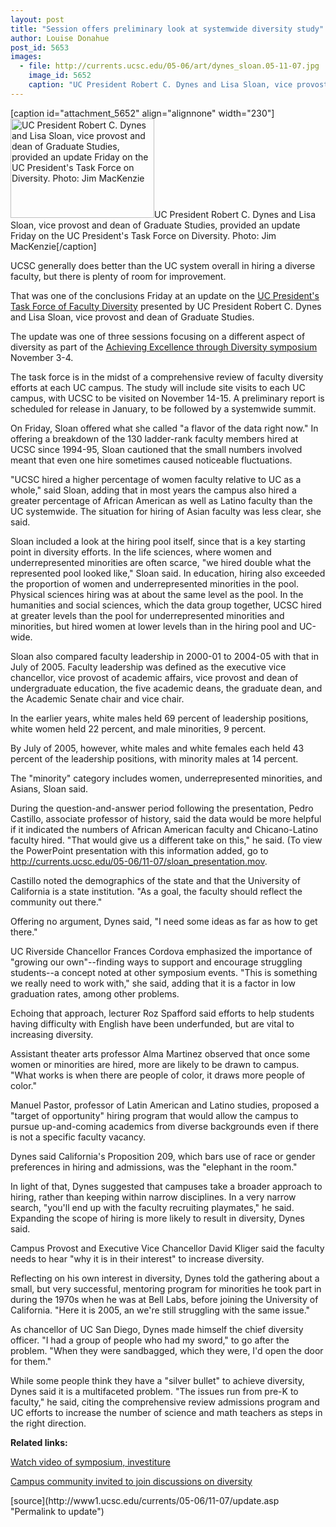 ```yaml
---
layout: post
title: "Session offers preliminary look at systemwide diversity study"
author: Louise Donahue 
post_id: 5653
images:
  - file: http://currents.ucsc.edu/05-06/art/dynes_sloan.05-11-07.jpg
    image_id: 5652
    caption: "UC President Robert C. Dynes and Lisa Sloan, vice provost and dean of Graduate Studies, provided an update Friday on the UC President's Task Force on Diversity. Photo: Jim MacKenzie"
---
```


[caption id="attachment_5652" align="alignnone" width="230"]<a href="http://localhost/mysite/wp-content/uploads/2005/11/dynes_sloan.05-11-07.jpg"><img class="size-full wp-image-5652" src="http://localhost/mysite/wp-content/uploads/2005/11/dynes_sloan.05-11-07.jpg" alt="UC President Robert C. Dynes and Lisa Sloan, vice provost and dean of Graduate Studies, provided an update Friday on the UC President's Task Force on Diversity. Photo: Jim MacKenzie" width="230" height="159" /></a>UC President Robert C. Dynes and Lisa Sloan, vice provost and dean of Graduate Studies, provided an update Friday on the UC President's Task Force on Diversity. Photo: Jim MacKenzie[/caption]
<a name="content" id="content"></a>
<p>
  UCSC generally does better than the UC system overall in hiring a diverse faculty, but there is plenty of room for improvement.
</p>
<p>
  That was one of the conclusions Friday at an update on the <a href="http://www.universityofcalifornia.edu/facultydiversity/">UC President's Task Force of Faculty Diversity</a> presented by UC President Robert C. Dynes and Lisa Sloan, vice provost and dean of Graduate Studies.
</p>
<p>
  The update was one of three sessions focusing on a different aspect of diversity as part of the <a href="http://currents.ucsc.edu/05-06/11-07/symposium.asp">Achieving Excellence through Diversity symposium</a> November 3-4.
</p>
<p>
  The task force is in the midst of a comprehensive review of faculty diversity efforts at each UC campus. The study will include site visits to each UC campus, with UCSC to be visited on November 14-15. A preliminary report is scheduled for release in January, to be followed by a systemwide summit.
</p>
<p>
  On Friday, Sloan offered what she called "a flavor of the data right now." In offering a breakdown of the 130 ladder-rank faculty members hired at UCSC since 1994-95, Sloan cautioned that the small numbers involved meant that even one hire sometimes caused noticeable fluctuations.
</p>
<p>
  "UCSC hired a higher percentage of women faculty relative to UC as a whole," said Sloan, adding that in most years the campus also hired a greater percentage of African American as well as Latino faculty than the UC systemwide. The situation for hiring of Asian faculty was less clear, she said.
</p>
<p>
  Sloan included a look at the hiring pool itself, since that is a key starting point in diversity efforts. In the life sciences, where women and underrepresented minorities are often scarce, "we hired double what the represented pool looked like," Sloan said. In education, hiring also exceeded the proportion of women and underrepresented minorities in the pool. Physical sciences hiring was at about the same level as the pool. In the humanities and social sciences, which the data group together, UCSC hired at greater levels than the pool for underrepresented minorities and minorities, but hired women at lower levels than in the hiring pool and UC-wide.
</p>
<p>
  Sloan also compared faculty leadership in 2000-01 to 2004-05 with that in July of 2005. Faculty leadership was defined as the executive vice chancellor, vice provost of academic affairs, vice provost and dean of undergraduate education, the five academic deans, the graduate dean, and the Academic Senate chair and vice chair.
</p>
<p>
  In the earlier years, white males held 69 percent of leadership positions, white women held 22 percent, and male minorities, 9 percent.
</p>
<p>
  By July of 2005, however, white males and white females each held 43 percent of the leadership positions, with minority males at 14 percent.
</p>
<p>
  The "minority" category includes women, underrepresented minorities, and Asians, Sloan said.
</p>
<p>
  During the question-and-answer period following the presentation, Pedro Castillo, associate professor of history, said the data would be more helpful if it indicated the numbers of African American faculty and Chicano-Latino faculty hired. "That would give us a different take on this," he said. (To view the PowerPoint presentation with this information added, go to <a href="http://currents.ucsc.edu/05-06/11-07/sloan_presentation.mov">http://currents.ucsc.edu/05-06/11-07/sloan_presentation.mov</a>.
</p>
<p>
  Castillo noted the demographics of the state and that the University of California is a state institution. "As a goal, the faculty should reflect the community out there."
</p>
<p>
  Offering no argument, Dynes said, "I need some ideas as far as how to get there."
</p>
<p>
  UC Riverside Chancellor Frances Cordova emphasized the importance of "growing our own"--finding ways to support and encourage struggling students--a concept noted at other symposium events. "This is something we really need to work with," she said, adding that it is a factor in low graduation rates, among other problems.
</p>
<p>
  Echoing that approach, lecturer Roz Spafford said efforts to help students having difficulty with English have been underfunded, but are vital to increasing diversity.
</p>
<p>
  Assistant theater arts professor Alma Martinez observed that once some women or minorities are hired, more are likely to be drawn to campus. "What works is when there are people of color, it draws more people of color."
</p>
<p>
  Manuel Pastor, professor of Latin American and Latino studies, proposed a "target of opportunity" hiring program that would allow the campus to pursue up-and-coming academics from diverse backgrounds even if there is not a specific faculty vacancy.
</p>
<p>
  Dynes said California's Proposition 209, which bars use of race or gender preferences in hiring and admissions, was the "elephant in the room."
</p>
<p>
  In light of that, Dynes suggested that campuses take a broader approach to hiring, rather than keeping within narrow disciplines. In a very narrow search, "you'll end up with the faculty recruiting playmates," he said. Expanding the scope of hiring is more likely to result in diversity, Dynes said.
</p>
<p>
  Campus Provost and Executive Vice Chancellor David Kliger said the faculty needs to hear "why it is in their interest" to increase diversity.
</p>
<p>
  Reflecting on his own interest in diversity, Dynes told the gathering about a small, but very successful, mentoring program for minorities he took part in during the 1970s when he was at Bell Labs, before joining the University of California. "Here it is 2005, an we're still struggling with the same issue."
</p>
<p>
  As chancellor of UC San Diego, Dynes made himself the chief diversity officer. "I had a group of people who had my sword," to go after the problem. "When they were sandbagged, which they were, I'd open the door for them."
</p>
<p>
  While some people think they have a "silver bullet" to achieve diversity, Dynes said it is a multifaceted problem. "The issues run from pre-K to faculty," he said, citing the comprehensive review admissions program and UC efforts to increase the number of science and math teachers as steps in the right direction.
</p>
<p>
  <strong>Related links:</strong>
</p>
<p>
  <a href="http://currents.ucsc.edu/05-06/11-07/brief-diversity.asp"></a><a href="http://celebration2005.ucsc.edu/video.asp">Watch video of symposium, investiture</a>
</p>
<p>
  <a href="http://currents.ucsc.edu/05-06/11-07/brief-diversity.asp">Campus community invited to join discussions on diversity</a>
</p>
<form>
  <input name="t1" size="-1" type="hidden">
</form>




</p>
[source](http://www1.ucsc.edu/currents/05-06/11-07/update.asp "Permalink to update")

